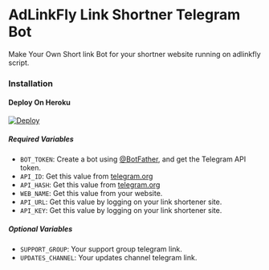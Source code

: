 # AdLinkFly Link Shortner Telegram Bot
Make Your Own Short link Bot for your shortner website running on adlinkfly script.

### Installation

#### Deploy On Heroku

[![Deploy](https://www.herokucdn.com/deploy/button.svg)](https://heroku.com/deploy?template=https://github.com/PandazNetwork/Adlinkflyshortnerbot)

##### Required Variables

* `BOT_TOKEN`: Create a bot using [@BotFather](https://telegram.me/BotFather), and get the Telegram API token.
* `API_ID`: Get this value from [telegram.org](https://my.telegram.org/apps)
* `API_HASH`: Get this value from [telegram.org](https://my.telegram.org/apps)
* `WEB_NAME`: Get this value from your website.
* `API_URL`: Get this value by logging on your link shortener site.
* `API_KEY`: Get this value by logging on your link shortener site.

##### Optional Variables

* `SUPPORT_GROUP`: Your support group telegram link.
* `UPDATES_CHANNEL`: Your updates channel telegram link.
